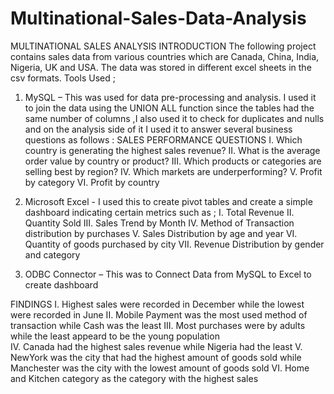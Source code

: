 # Multinational-Sales-Data-Analysis

MULTINATIONAL SALES ANALYSIS 
INTRODUCTION 
The following  project contains sales data from various countries which are Canada, China,  India,  Nigeria, UK and USA. The data was stored in different excel sheets in the csv formats.
Tools Used ; 
1.	MySQL – This was used for data pre-processing and analysis. I used it to join the data using the UNION ALL function since the tables had the same number of columns  ,I also used it to check for duplicates and nulls  and on the analysis side of it I used it to answer several business questions as follows :
SALES PERFORMANCE QUESTIONS 
I.	Which country is generating the highest sales revenue?
II.	 What is the average order value by country or product?
III.	Which products or categories are selling best by region?
IV.	Which markets are underperforming?
V.	Profit by category
VI.	Profit by country


2.	Microsoft Excel -  I used this to create pivot tables and create a simple dashboard indicating certain metrics such as ;
I.	Total Revenue
II.	Quantity Sold
III.	Sales Trend by Month
IV.	Method of Transaction distribution by purchases
V.	Sales Distribution by age and year
VI.	Quantity of goods  purchased by city
VII.	Revenue Distribution by gender and category 

3.	ODBC  Connector – This was to Connect Data from MySQL to Excel to create dashboard 


FINDINGS
I.	Highest sales were recorded in December while the lowest were recorded in June
II.	Mobile Payment was the most used method of transaction while Cash was the least
III.	Most purchases were by adults while the least appeard to be the young population  
IV.	Canada had the highest sales revenue while Nigeria had the least 
V.	NewYork was the city that had the highest amount of  goods sold while Manchester was the city with the lowest amount of goods sold
VI.	Home and Kitchen category  as the category with the highest sales 
